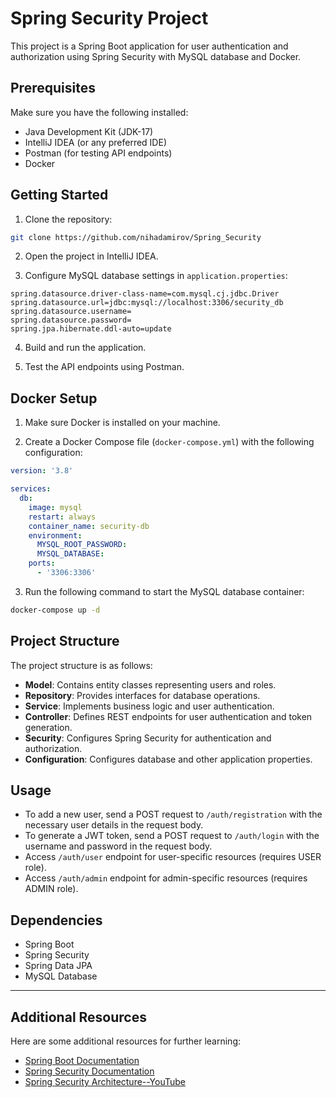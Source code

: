 # Spring Security Project

This project is a Spring Boot application for user authentication and authorization using 
 Spring Security with MySQL database and Docker.

## Prerequisites

Make sure you have the following installed:

- Java Development Kit (JDK-17)
- IntelliJ IDEA (or any preferred IDE)
- Postman (for testing API endpoints)
- Docker

## Getting Started

1. Clone the repository:

```bash
git clone https://github.com/nihadamirov/Spring_Security
```

2. Open the project in IntelliJ IDEA.

3. Configure MySQL database settings in `application.properties`:

```properties
spring.datasource.driver-class-name=com.mysql.cj.jdbc.Driver
spring.datasource.url=jdbc:mysql://localhost:3306/security_db
spring.datasource.username=
spring.datasource.password=
spring.jpa.hibernate.ddl-auto=update
```

4. Build and run the application.

5. Test the API endpoints using Postman.

## Docker Setup

1. Make sure Docker is installed on your machine.

2. Create a Docker Compose file (`docker-compose.yml`) with the following configuration:

```yaml
version: '3.8'

services:
  db:
    image: mysql
    restart: always
    container_name: security-db
    environment:
      MYSQL_ROOT_PASSWORD:
      MYSQL_DATABASE:
    ports:
      - '3306:3306'
```

3. Run the following command to start the MySQL database container:

```bash
docker-compose up -d
```

## Project Structure

The project structure is as follows:

- **Model**: Contains entity classes representing users and roles.
- **Repository**: Provides interfaces for database operations.
- **Service**: Implements business logic and user authentication.
- **Controller**: Defines REST endpoints for user authentication and token generation.
- **Security**: Configures Spring Security for authentication and authorization.
- **Configuration**: Configures database and other application properties.

## Usage

- To add a new user, send a POST request to `/auth/registration` with the necessary user details in the request body.
- To generate a JWT token, send a POST request to `/auth/login` with the username and password in the request body.
- Access `/auth/user` endpoint for user-specific resources (requires USER role).
- Access `/auth/admin` endpoint for admin-specific resources (requires ADMIN role).

## Dependencies

- Spring Boot
- Spring Security
- Spring Data JPA
- MySQL Database

----

## Additional Resources

Here are some additional resources for further learning:

- [Spring Boot Documentation](https://docs.spring.io/spring-boot/docs/current/reference/htmlsingle/)
- [Spring Security Documentation](https://docs.spring.io/spring-security/reference/index.html)
- [Spring Security Architecture--YouTube](https://youtu.be/h-9vhFeM3MY?si=zZsDtdrdzl6Cht9b)

